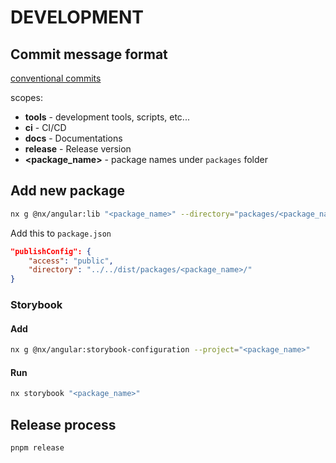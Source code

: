 # DEVELOPMENT

## Commit message format

[conventional commits](https://www.conventionalcommits.org)

scopes:

- **tools** - development tools, scripts, etc...
- **ci** - CI/CD
- **docs** - Documentations
- **release** - Release version
- **<package_name>** - package names under `packages` folder

## Add new package

```sh
nx g @nx/angular:lib "<package_name>" --directory="packages/<package_name>" --importPath="@ngutil/<package_name>" -p nu --style=scss --inlineTemplate --strict --publishable
```

Add this to `package.json`

```json
"publishConfig": {
    "access": "public",
    "directory": "../../dist/packages/<package_name>/"
}
```

### Storybook

#### Add

```sh
nx g @nx/angular:storybook-configuration --project="<package_name>"
```

#### Run

```sh
nx storybook "<package_name>"
```


## Release process

`pnpm release`

